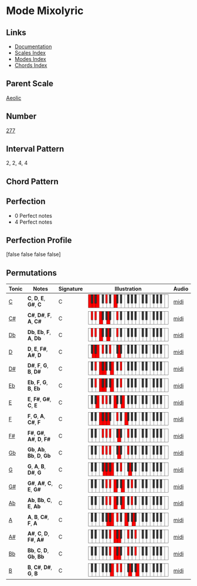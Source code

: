 # Mode Mixolyric

## Links

- [Documentation](index.md)
- [Scales Index](Scales.md)
- [Modes Index](Modes.md)
- [Chords Index](Chords.md)

## Parent Scale

[Aeolic](ScaleAeolic.md)

## Number

[277](https://ianring.com/musictheory/scales/277)

## Interval Pattern

2, 2, 4, 4

## Chord Pattern



## Perfection

- 0 Perfect notes
- 4 Perfect notes

## Perfection Profile

[false false false false]

## Permutations

| Tonic | Notes | Signature | Illustration | Audio |
|-------|-------|-----------|--------------|-------|
| [C](ModeCNaturalMixolyric.md) | **C**, **D**, **E**, **G#**, **C** | C | ![CNaturalMixolyric](ModeCNaturalMixolyric.png) | [midi](https://github.com/edipermadi/music/blob/main/docs/ModeCNaturalMixolyric.mid?raw=true) |
| [C#](ModeCSharpMixolyric.md) | **C#**, **D#**, **F**, **A**, **C#** | C | ![CSharpMixolyric](ModeCSharpMixolyric.png) | [midi](https://github.com/edipermadi/music/blob/main/docs/ModeCSharpMixolyric.mid?raw=true) |
| [Db](ModeDFlatMixolyric.md) | **Db**, **Eb**, **F**, **A**, **Db** | C | ![DFlatMixolyric](ModeDFlatMixolyric.png) | [midi](https://github.com/edipermadi/music/blob/main/docs/ModeDFlatMixolyric.mid?raw=true) |
| [D](ModeDNaturalMixolyric.md) | **D**, **E**, **F#**, **A#**, **D** | C | ![DNaturalMixolyric](ModeDNaturalMixolyric.png) | [midi](https://github.com/edipermadi/music/blob/main/docs/ModeDNaturalMixolyric.mid?raw=true) |
| [D#](ModeDSharpMixolyric.md) | **D#**, **F**, **G**, **B**, **D#** | C | ![DSharpMixolyric](ModeDSharpMixolyric.png) | [midi](https://github.com/edipermadi/music/blob/main/docs/ModeDSharpMixolyric.mid?raw=true) |
| [Eb](ModeEFlatMixolyric.md) | **Eb**, **F**, **G**, **B**, **Eb** | C | ![EFlatMixolyric](ModeEFlatMixolyric.png) | [midi](https://github.com/edipermadi/music/blob/main/docs/ModeEFlatMixolyric.mid?raw=true) |
| [E](ModeENaturalMixolyric.md) | **E**, **F#**, **G#**, **C**, **E** | C | ![ENaturalMixolyric](ModeENaturalMixolyric.png) | [midi](https://github.com/edipermadi/music/blob/main/docs/ModeENaturalMixolyric.mid?raw=true) |
| [F](ModeFNaturalMixolyric.md) | **F**, **G**, **A**, **C#**, **F** | C | ![FNaturalMixolyric](ModeFNaturalMixolyric.png) | [midi](https://github.com/edipermadi/music/blob/main/docs/ModeFNaturalMixolyric.mid?raw=true) |
| [F#](ModeFSharpMixolyric.md) | **F#**, **G#**, **A#**, **D**, **F#** | C | ![FSharpMixolyric](ModeFSharpMixolyric.png) | [midi](https://github.com/edipermadi/music/blob/main/docs/ModeFSharpMixolyric.mid?raw=true) |
| [Gb](ModeGFlatMixolyric.md) | **Gb**, **Ab**, **Bb**, **D**, **Gb** | C | ![GFlatMixolyric](ModeGFlatMixolyric.png) | [midi](https://github.com/edipermadi/music/blob/main/docs/ModeGFlatMixolyric.mid?raw=true) |
| [G](ModeGNaturalMixolyric.md) | **G**, **A**, **B**, **D#**, **G** | C | ![GNaturalMixolyric](ModeGNaturalMixolyric.png) | [midi](https://github.com/edipermadi/music/blob/main/docs/ModeGNaturalMixolyric.mid?raw=true) |
| [G#](ModeGSharpMixolyric.md) | **G#**, **A#**, **C**, **E**, **G#** | C | ![GSharpMixolyric](ModeGSharpMixolyric.png) | [midi](https://github.com/edipermadi/music/blob/main/docs/ModeGSharpMixolyric.mid?raw=true) |
| [Ab](ModeAFlatMixolyric.md) | **Ab**, **Bb**, **C**, **E**, **Ab** | C | ![AFlatMixolyric](ModeAFlatMixolyric.png) | [midi](https://github.com/edipermadi/music/blob/main/docs/ModeAFlatMixolyric.mid?raw=true) |
| [A](ModeANaturalMixolyric.md) | **A**, **B**, **C#**, **F**, **A** | C | ![ANaturalMixolyric](ModeANaturalMixolyric.png) | [midi](https://github.com/edipermadi/music/blob/main/docs/ModeANaturalMixolyric.mid?raw=true) |
| [A#](ModeASharpMixolyric.md) | **A#**, **C**, **D**, **F#**, **A#** | C | ![ASharpMixolyric](ModeASharpMixolyric.png) | [midi](https://github.com/edipermadi/music/blob/main/docs/ModeASharpMixolyric.mid?raw=true) |
| [Bb](ModeBFlatMixolyric.md) | **Bb**, **C**, **D**, **Gb**, **Bb** | C | ![BFlatMixolyric](ModeBFlatMixolyric.png) | [midi](https://github.com/edipermadi/music/blob/main/docs/ModeBFlatMixolyric.mid?raw=true) |
| [B](ModeBNaturalMixolyric.md) | **B**, **C#**, **D#**, **G**, **B** | C | ![BNaturalMixolyric](ModeBNaturalMixolyric.png) | [midi](https://github.com/edipermadi/music/blob/main/docs/ModeBNaturalMixolyric.mid?raw=true) |
